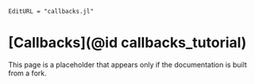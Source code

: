 ```@meta
EditURL = "callbacks.jl"
```

# [Callbacks](@id callbacks_tutorial)

This page is a placeholder that appears only if the documentation is built from
a fork.
